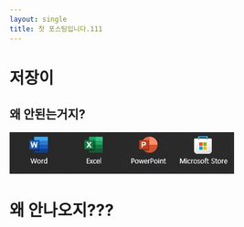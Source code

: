 ```yaml
---
layout: single
title: 첫 포스팅입니다.111
---
```


# 저장이
## 왜 안된는거지?

![샘플이미지](./2023-11-10-test.png)


# 왜 안나오지???
